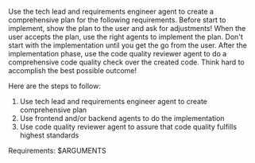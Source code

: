 Use the tech lead and requirements engineer agent to create a comprehensive plan for the following requirements. Before start to implement, show the plan to the user and ask for adjustments! When the user accepts the plan, use the right agents to implement the plan. Don't start with the implementation until you get the go from the user. After the implementation phase, use the code quality reviewer agent to do a comprehensive code quality check over the created code. Think hard to accomplish the best possible outcome! 

Here are the steps to follow:
1. Use tech lead and requirements engineer agent to create comprehensive plan
2. Use frontend and/or backend agents to do the implementation
3. Use code quality reviewer agent to assure that code quality fulfills highest standards

Requirements:
$ARGUMENTS